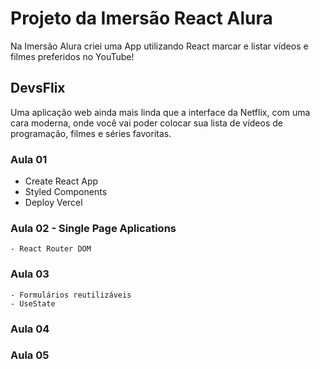 # Projeto da Imersão React Alura

 Na Imersão Alura criei uma App utilizando React marcar e listar vídeos e filmes preferidos no YouTube!

## DevsFlix

 Uma aplicação web ainda mais linda que a interface da Netflix, com uma cara moderna, onde você vai poder colocar sua lista de vídeos de programação, filmes e séries favoritas.
 
### **Aula 01** 
 - Create React App
 - Styled Components
 - Deploy Vercel
 
### **Aula 02** - Single Page Aplications
 	- React Router DOM

### **Aula 03**
	- Formulários reutilizáveis
	- UseState

### **Aula 04**
 
### **Aula 05**